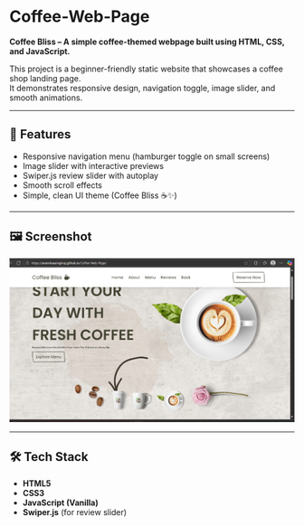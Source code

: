 # Coffee-Web-Page

**Coffee Bliss – A simple coffee-themed webpage built using HTML, CSS, and JavaScript.**

This project is a beginner-friendly static website that showcases a coffee shop landing page.  
It demonstrates responsive design, navigation toggle, image slider, and smooth animations.

---

## 🚀 Features
- Responsive navigation menu (hamburger toggle on small screens)
- Image slider with interactive previews
- Swiper.js review slider with autoplay
- Smooth scroll effects
- Simple, clean UI theme (Coffee Bliss ☕✨)

---

## 🖼️ Screenshot

![Coffee Bliss Screenshot](coffee.png)


---

## 🛠️ Tech Stack
- **HTML5**
- **CSS3**
- **JavaScript (Vanilla)**
- **Swiper.js** (for review slider)


